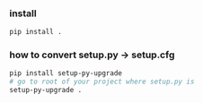 
### install
```bash
pip install .
```

### how to convert setup.py -> setup.cfg
```bash
pip install setup-py-upgrade
# go to root of your project where setup.py is 
setup-py-upgrade .

```
